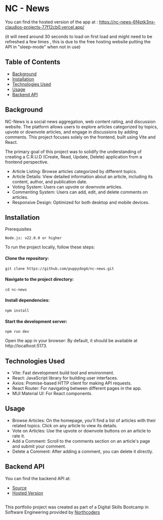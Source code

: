 # NC - News

You can find the hosted version of the app at : https://nc-news-6f4ptk3nx-claudios-projects-77f12cb0.vercel.app/

(it will need around 30 seconds to load on first load and might need to be refreshed a few times , this is due to the free hosting website putting the API in "sleep-mode" when not in use)

## Table of Contents

- [Background](#background)
- [Installation](#installation)
- [Technologies Used](#technologies-used)
- [Usage](#usage)
- [Backend API](#backend-api)

## Background

NC-News is a social news aggregation, web content rating, and discussion website. The platform allows users to explore articles categorized by topics, upvote or downvote articles, and engage in discussions by adding comments. This project focuses solely on the frontend, built using Vite and React.

The primary goal of this project was to solidify the understanding of creating a C.R.U.D (Create, Read, Update, Delete) application from a frontend perspective.

- Article Listing: Browse articles categorized by different topics.
- Article Details: View detailed information about an article, including its content, author, and publication date.
- Voting System: Users can upvote or downvote articles.
- Commenting System: Users can add, edit, and delete comments on articles.
- Responsive Design: Optimized for both desktop and mobile devices.

## Installation

Prerequisites

    Node.js: v22.0.0 or higher

To run the project locally, follow these steps:

#### Clone the repository:

    git clone https://github.com/puppydog4/nc-news.git

#### Navigate to the project directory:

    cd nc-news

#### Install dependencies:

    npm install

#### Start the development server:

    npm run dev

Open the app in your browser: By default, it should be available at http://localhost:5173.

## Technologies Used

- Vite: Fast development build tool and environment.
- React: JavaScript library for building user interfaces.
- Axios: Promise-based HTTP client for making API requests.
- React Router: For navigating between different pages in the app.
- MUI Material UI: For React components.

## Usage

- Browse Articles: On the homepage, you'll find a list of articles with their related topics. Click on any article to view its details.
- Vote on Articles: Use the upvote or downvote buttons on an article to rate it.
- Add a Comment: Scroll to the comments section on an article's page and submit your comment.
- Delete a Comment: After adding a comment, you can delete it directly.

## Backend API

You can find the backend API at:

- [Source](https://github.com/puppydog4/news-project)
- [Hosted Version](https://news-project-ebx2.onrender.com/api)

##

This portfolio project was created as part of a Digital Skills Bootcamp in Software Engineering provided by [Northcoders](https://northcoders.com/)
